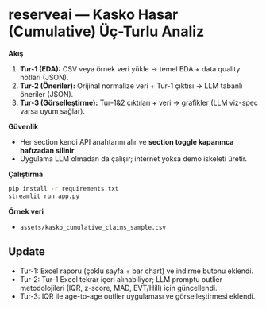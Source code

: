 
# reserveai — Kasko Hasar (Cumulative) Üç-Turlu Analiz

**Akış**
1. **Tur-1 (EDA):** CSV veya örnek veri yükle → temel EDA + data quality notları (JSON).
2. **Tur-2 (Öneriler):** Orijinal normalize veri + Tur-1 çıktısı → LLM tabanlı öneriler (JSON).
3. **Tur-3 (Görselleştirme):** Tur-1&2 çıktıları + veri → grafikler (LLM viz-spec varsa uyum sağlar).

**Güvenlik**
- Her section kendi API anahtarını alır ve **section toggle kapanınca hafızadan silinir**.
- Uygulama LLM olmadan da çalışır; internet yoksa demo iskeleti üretir.

**Çalıştırma**
```bash
pip install -r requirements.txt
streamlit run app.py
```

**Örnek veri**
- `assets/kasko_cumulative_claims_sample.csv`


## Update
- Tur-1: Excel raporu (çoklu sayfa + bar chart) ve indirme butonu eklendi.
- Tur-2: Tur-1 Excel tekrar içeri alınabiliyor; LLM promptu outlier metodolojileri (IQR, z-score, MAD, EVT/Hill) için güncellendi.
- Tur-3: IQR ile age-to-age outlier uygulaması ve görselleştirmesi eklendi.
